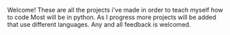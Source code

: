 Welcome!
These are all the projects i've made in order to teach myself how to code
Most will be in python. As I progress more projects will be added that use different languages.
Any and all feedback is welcomed.
